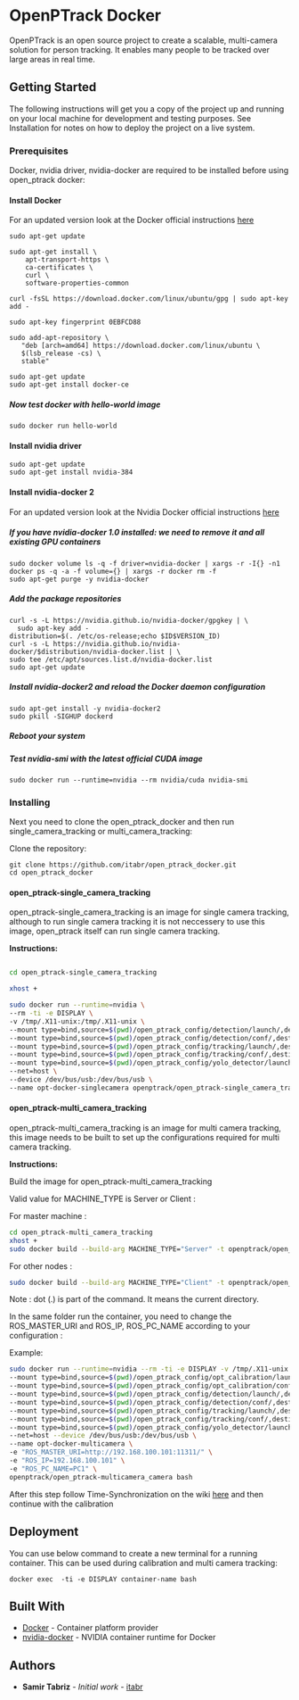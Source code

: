 # OpenPTrack Docker

OpenPTrack is an open source project to create a scalable, multi-camera solution for person tracking.
It enables many people to be tracked over large areas in real time.

## Getting Started

The following instructions will get you a copy of the project up and running on your local machine for development and testing purposes. See Installation for notes on how to deploy the project on a live system.

### Prerequisites

Docker, nvidia driver, nvidia-docker are required to be installed before using open_ptrack docker: 

#### Install Docker

For an updated version look at the Docker official instructions [here](https://docs.docker.com/install/)

```
sudo apt-get update

sudo apt-get install \
    apt-transport-https \
    ca-certificates \
    curl \
    software-properties-common

curl -fsSL https://download.docker.com/linux/ubuntu/gpg | sudo apt-key add -

sudo apt-key fingerprint 0EBFCD88

sudo add-apt-repository \
   "deb [arch=amd64] https://download.docker.com/linux/ubuntu \
   $(lsb_release -cs) \
   stable"

sudo apt-get update
sudo apt-get install docker-ce

```
##### Now test docker with hello-world image
```
sudo docker run hello-world
```
#### Install nvidia driver

```
sudo apt-get update
sudo apt-get install nvidia-384
```

#### Install nvidia-docker 2 

For an updated version look at the Nvidia Docker official instructions [here](https://github.com/NVIDIA/nvidia-docker)

##### If you have nvidia-docker 1.0 installed: we need to remove it and all existing GPU containers
```
sudo docker volume ls -q -f driver=nvidia-docker | xargs -r -I{} -n1 docker ps -q -a -f volume={} | xargs -r docker rm -f
sudo apt-get purge -y nvidia-docker
```

##### Add the package repositories
```
curl -s -L https://nvidia.github.io/nvidia-docker/gpgkey | \
  sudo apt-key add -
distribution=$(. /etc/os-release;echo $ID$VERSION_ID)
curl -s -L https://nvidia.github.io/nvidia-docker/$distribution/nvidia-docker.list | \
sudo tee /etc/apt/sources.list.d/nvidia-docker.list
sudo apt-get update
```
##### Install nvidia-docker2 and reload the Docker daemon configuration
```
sudo apt-get install -y nvidia-docker2
sudo pkill -SIGHUP dockerd
```

##### Reboot your system 

##### Test nvidia-smi with the latest official CUDA image
```
sudo docker run --runtime=nvidia --rm nvidia/cuda nvidia-smi
```

### Installing

Next you need to clone the open_ptrack_docker and then run single_camera_tracking or multi_camera_tracking:

Clone the repository: 
```
git clone https://github.com/itabr/open_ptrack_docker.git
cd open_ptrack_docker
```

#### open_ptrack-single_camera_tracking
open_ptrack-single_camera_tracking is an image for single camera tracking, although to run single camera tracking it is not neccessery to use this image, open_ptrack itself can run single camera tracking.

**Instructions:**
```bash

cd open_ptrack-single_camera_tracking

xhost +

sudo docker run --runtime=nvidia \
--rm -ti -e DISPLAY \
-v /tmp/.X11-unix:/tmp/.X11-unix \
--mount type=bind,source=$(pwd)/open_ptrack_config/detection/launch/,destination=/root/workspace/ros/src/open_ptrack/detection/launch/ \
--mount type=bind,source=$(pwd)/open_ptrack_config/detection/conf/,destination=/root/workspace/ros/src/open_ptrack/detection/conf/ \
--mount type=bind,source=$(pwd)/open_ptrack_config/tracking/launch/,destination=/root/workspace/ros/src/open_ptrack/tracking/launch/ \
--mount type=bind,source=$(pwd)/open_ptrack_config/tracking/conf/,destination=/root/workspace/ros/src/open_ptrack/tracking/conf/ \
--mount type=bind,source=$(pwd)/open_ptrack_config/yolo_detector/launch/,destination=/root/workspace/ros/src/open_ptrack/yolo_detector/launch/ \
--net=host \
--device /dev/bus/usb:/dev/bus/usb \
--name opt-docker-singlecamera openptrack/open_ptrack-single_camera_tracking bash
```

#### open_ptrack-multi_camera_tracking
open_ptrack-multi_camera_tracking is an image for multi camera tracking,  this image needs to be built to set up the configurations required for multi camera tracking.

**Instructions:**

Build the image for open_ptrack-multi_camera_tracking

Valid value for MACHINE_TYPE is Server or Client :

For master machine :
```bash
cd open_ptrack-multi_camera_tracking
xhost +
sudo docker build --build-arg MACHINE_TYPE="Server" -t openptrack/open_ptrack-multicamera_tracking .
```
For other nodes :
```bash
sudo docker build --build-arg MACHINE_TYPE="Client" -t openptrack/open_ptrack-multicamera_tracking .
```
Note : dot (.) is part of the command. It means the current directory.

In the same folder run the container, you need to change the ROS_MASTER_URI and 
ROS_IP, ROS_PC_NAME according to your configuration :

Example:

```bash
sudo docker run --runtime=nvidia --rm -ti -e DISPLAY -v /tmp/.X11-unix:/tmp/.X11-unix \
--mount type=bind,source=$(pwd)/open_ptrack_config/opt_calibration/launch/,destination=/root/workspace/ros/src/open_ptrack/opt_calibration/launch/ \
--mount type=bind,source=$(pwd)/open_ptrack_config/opt_calibration/conf/,destination=/root/workspace/ros/src/open_ptrack/opt_calibration/conf/ \
--mount type=bind,source=$(pwd)/open_ptrack_config/detection/launch/,destination=/root/workspace/ros/src/open_ptrack/detection/launch/ \
--mount type=bind,source=$(pwd)/open_ptrack_config/detection/conf/,destination=/root/workspace/ros/src/open_ptrack/detection/conf/ \
--mount type=bind,source=$(pwd)/open_ptrack_config/tracking/launch/,destination=/root/workspace/ros/src/open_ptrack/tracking/launch/ \
--mount type=bind,source=$(pwd)/open_ptrack_config/tracking/conf/,destination=/root/workspace/ros/src/open_ptrack/tracking/conf/ \
--mount type=bind,source=$(pwd)/open_ptrack_config/yolo_detector/launch/,destination=/root/workspace/ros/src/open_ptrack/yolo_detector/launch/ \
--net=host --device /dev/bus/usb:/dev/bus/usb \
--name opt-docker-multicamera \
-e "ROS_MASTER_URI=http://192.168.100.101:11311/" \
-e "ROS_IP=192.168.100.101" \
-e "ROS_PC_NAME=PC1" \
openptrack/open_ptrack-multicamera_camera bash
```

After this step follow Time-Synchronization on the wiki [here](https://github.com/OpenPTrack/open_ptrack/wiki/Time-Synchronization) and then continue with the calibration

## Deployment

You can use below command to create a new terminal for a running container. This can be used during calibration and multi camera tracking:
```
docker exec  -ti -e DISPLAY container-name bash
```

## Built With

* [Docker](https://www.docker.com/) - Container platform provider
* [nvidia-docker](https://github.com/NVIDIA/nvidia-docker) - NVIDIA container runtime for Docker

## Authors

* **Samir Tabriz** - *Initial work* - [itabr](https://github.com/itabr/)